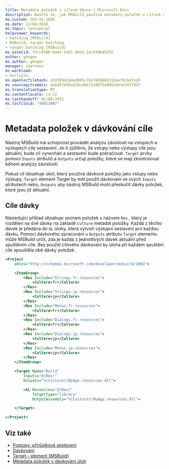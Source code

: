 ```yaml
---
title: Metadata položek v cílové dávce | Microsoft Docs
description: Naučte se, jak MSBuild používá metadata položek v cílové dávce k provedení analýzy závislostí na vstupech a výstupech cíle sestavení.
ms.custom: SEO-VS-2020
ms.date: 11/04/2016
ms.topic: conceptual
helpviewer_keywords:
- batching [MSBuild]
- MSBuild, target batching
- target batching [MSBuild]
ms.assetid: f3cc4186-6a4c-4161-bbe5-1ec638b4925b
author: ghogen
ms.author: ghogen
manager: jmartens
ms.workload:
- multiple
ms.openlocfilehash: 2d3389d24ded805c7b1f8bbb8d31daef0cbef1a5
ms.sourcegitcommit: ae6d47b09a439cd0e13180f5e89510e3e347fd47
ms.translationtype: MT
ms.contentlocale: cs-CZ
ms.lasthandoff: 02/08/2021
ms.locfileid: "99913907"
---
```

# <a name="item-metadata-in-target-batching"></a>Metadata položek v dávkování cíle

Nástroj MSBuild má schopnost provádět analýzu závislostí na vstupech a výstupech cíle sestavení. Je-li zjištěno, že vstupy nebo výstupy cíle jsou aktuální, bude cíl vynechán a sestavení bude pokračovat. `Target` prvky pomocí `Inputs` atributů a `Outputs` určují položky, které se mají zkontrolovat během analýzy závislostí.

Pokud cíl obsahuje úkol, který používá dávkové položky jako vstupy nebo výstupy, `Target` element Target by měl použít dávkování ve svých `Inputs` atributech nebo, `Outputs` aby nástroj MSBuild mohl přeskočit dávky položek, které jsou již aktuální.

## <a name="batch-targets"></a>Cíle dávky

Následující příklad obsahuje seznam položek s názvem `Res` , který je rozdělen na dvě dávky na základě `Culture` metadat položky. Každá z těchto dávek je předána do `AL` úlohy, která vytvoří výstupní sestavení pro každou dávku. Pomocí dávkového zpracování u `Outputs` atributu `Target` elementu může MSBuild určit, zda je každá z jednotlivých dávek aktuální před spuštěním cíle. Bez použití cílového dávkování by úloha při každém spuštění cíle spouštěla obě dávky položek.

```xml
<Project
    xmlns="http://schemas.microsoft.com/developer/msbuild/2003">

    <ItemGroup>
        <Res Include="Strings.fr.resources">
            <Culture>fr</Culture>
        </Res>
        <Res Include="Strings.jp.resources">
            <Culture>jp</Culture>
        </Res>
        <Res Include="Menus.fr.resources">
            <Culture>fr</Culture>
        </Res>
        <Res Include="Dialogs.fr.resources">
            <Culture>fr</Culture>
        </Res>
        <Res Include="Dialogs.jp.resources">
            <Culture>jp</Culture>
        </Res>
        <Res Include="Menus.jp.resources">
            <Culture>jp</Culture>
        </Res>
    </ItemGroup>

    <Target Name="Build"
        Inputs="@(Res)"
        Outputs="%(Culture)\MyApp.resources.dll">

        <AL Resources="@(Res)"
            TargetType="library"
            OutputAssembly="%(Culture)\MyApp.resources.dll">

    </Target>

</Project>
```

## <a name="see-also"></a>Viz také

- [Postupy: přírůstkové sestavení](../msbuild/how-to-build-incrementally.md)
- [Dávkování](../msbuild/msbuild-batching.md)
- [Target – element (MSBuild)](../msbuild/target-element-msbuild.md)
- [Metadata položek v dávkování úloh](../msbuild/item-metadata-in-task-batching.md)

